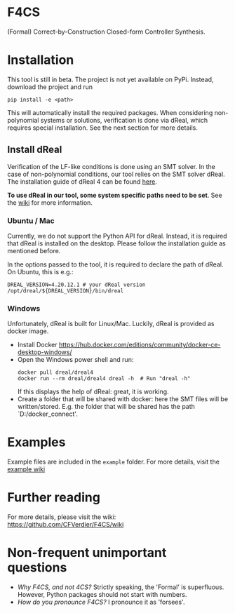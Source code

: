 # F4CS

(Formal) Correct-by-Construction Closed-form Controller Synthesis.

# Installation
This tool is still in beta. The project is not yet available on PyPi. Instead, download the project and run
```
pip install -e <path>
```
This will automatically install the required packages. When considering non-polynomial systems or solutions, verification is done via dReal, which requires special installation. See the next section for more details.

## Install dReal 
Verification of the LF-like conditions is done using an SMT solver. In the case of non-polynomial conditions, our tool relies on the SMT solver dReal. The installation guide of dReal 4 can be found [here](https://github.com/dreal/dreal4}{https://github.com/dreal/dreal4).

**To use dReal in our tool, some system specific paths need to be set**. See the [wiki](https://github.com/CFVerdier/F4CS/wiki/SMT-solvers) for more information.

### Ubuntu / Mac
Currently, we do not support the Python API for dReal. Instead, it is required that dReal is installed on the desktop. Please follow the installation guide as mentioned before. 

In the options passed to the tool, it is required to declare the path of dReal. On Ubuntu, this is e.g.:
```
DREAL_VERSION=4.20.12.1 # your dReal version
/opt/dreal/${DREAL_VERSION}/bin/dreal
```

### Windows
Unfortunately, dReal is built for Linux/Mac. Luckily, dReal is provided as docker image.
* Install Docker https://hub.docker.com/editions/community/docker-ce-desktop-windows/
* Open the Windows power shell and run:
    ```
    docker pull dreal/dreal4
    docker run --rm dreal/dreal4 dreal -h  # Run "dreal -h" 
    ```
    If this displays the help of dReal: great, it is working.
* Create a folder that will be shared with docker: here the SMT files will be written/stored. E.g. the folder that will be shared has the path `D:/docker$\_$connect'.

# Examples
Example files are included in the `example` folder. For more details, visit the [example wiki](https://github.com/CFVerdier/F4CS/wiki/Examples)

# Further reading
For more details, please visit the wiki:
https://github.com/CFVerdier/F4CS/wiki

# Non-frequent unimportant questions
- _Why F4CS, and not 4CS?_ Strictly speaking, the 'Formal' is superfluous. However, Python packages should not start with numbers.
- _How do you pronounce F4CS?_ I pronounce it as 'forsees'.

